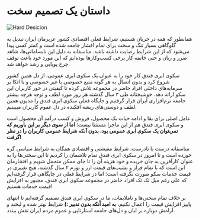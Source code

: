 # داستان یک تصمیم سخت

![Hard Desicion](/articles/hard-decision.png "Hard Desicion")

همانطور که همه در جریان هستیم، شرایط فعلی اقتصادی کشور عزیزمان ایران تبدیل به گلوگاهی بسیار تنگ و سخت برای تمام اقشار جامعه شده است و کمتر کسی پیدا می‌شود که از این شرایط رضایت داشته باشد. متاسفانه به دلیل این نابسامانی‌ها، شاهد ضرر و زیان و حتی خاتمه کار برخی کسب‌و‌کارها بوده‌ایم که این مورد خود باعث توقف چرخ پویایی و رشد خواهد شد.

سکوی ابری فندق کار خود را به عنوان یک سکوی ابری عمومی، از دل همین کشور شروع کرد و بدون اتصال به هر گونه منبع خصوصی یا غیر خصوصی و با اتکا بر سرمایه‌های داخلی افراد حاضر در مجموعه تلاش کرده تا کیفیتی در خور کاربران این سکو ارائه دهد. خوشبختانه طی ۳ سال گذشته هر روز مورد لطف و توجه هرچه بیشتر جامعه نرم‌افزاری ایران قرار گرفتیم و جایگاه فعلی سکوی ابری فندق را مدیون همین لطف و دوستی‌های ریشه افکنده در دل عموم کاربران میبینیم.

عامل اصلی برای بقا و ادامه حیات یک محصول، فروش و کسب درآمدِ آن محصول است و سکوی ابری فندق هم از این ماجرا مستثنا نیست؛ **اما از سوی دیگر بر این باوریم که نمی‌توان یک سکوی ابری عمومی بود، بدون آنکه شرایط عمومی کاربران را در نظر گرفت!**

متاسفانه درست یا نادرست، شرایط معیشتی و اقتصادی همگان به شرایط سیاسی گره خورده است و تا امروز در سکوی ابری فندق تمام تلاشمان را کردیم تا این سختی‌ها را به عنوان کارآفرین به جان خریده و خود هزینه آن را تا جای ممکن متحمل شویم و افتخارمان این است که با تمام فراز و نشیب‌های قیمت ارز و تورم ۲ سال گذشته، هیچ تغییری در قیمت خدمات سکو صورت نگرفته است؛ اما در شرایط فعلی در جایگاهی قرار گرفته‌ایم که علی رغم میل تک تک افراد حاضر در مجموعه سکوی ابری فندق، مجبور به افزایش قیمت خدمات هستیم!

بر خلاف تمام سختی‌ها و ناملایمات، ما در سکوی ابری فندق تصمیم گرفته‌ایم تا انتهای پاییز افزایش قیمت را اعمال نکنیم، **به امید آنکه بدون تدبیر :)** شرایط بهتر شده و لبخند و آرامش دوباره بر لبان و دل‌های جامعه استارتاپی و عموم مردم ایران نقش ببندد.
